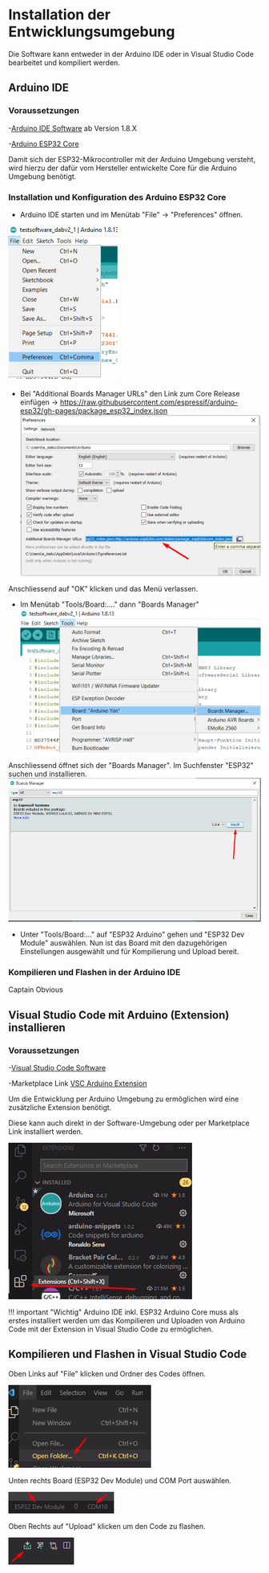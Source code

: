 # Installation der Entwicklungsumgebung

Die Software kann entweder in der Arduino IDE oder in Visual Studio Code bearbeitet und kompiliert werden.

## Arduino IDE

### Voraussetzungen




-[Arduino IDE Software](http://www.arduino.cc/en/main/software) ab Version 1.8.X

-[Arduino ESP32 Core](https://github.com/espressif/arduino-esp32/blob/master/docs/arduino-ide/boards_manager.md)

Damit sich der ESP32-Mikrocontroller mit der Arduino Umgebung versteht, wird hierzu der dafür vom Hersteller entwickelte Core für die Arduino Umgebung benötigt.

### Installation und Konfiguration des Arduino ESP32 Core

* Arduino IDE starten und im Menütab "File" -> "Preferences" öffnen.

![Ard_1](/assets/images/preferences.png)

* Bei "Additional Boards Manager URLs" den Link zum Core Release einfügen -> 
https://raw.githubusercontent.com/espressif/arduino-esp32/gh-pages/package_esp32_index.json ![Ard_2](/assets/images/Corelink.png)

Anschliessend auf "OK" klicken und das Menü verlassen.

* Im Menütab "Tools/Board:...." dann "Boards Manager" ![Ard_3](/assets/images/boardsmanager.png)

Anschliessend öffnet sich der "Boards Manager". Im Suchfenster "ESP32" suchen und installieren.![Ard_3_1](/assets/images/boardsinstall.png)

* Unter "Tools/Board:..." auf "ESP32 Arduino" gehen und "ESP32 Dev Module" auswählen. Nun ist das Board mit den dazugehörigen Einstellungen ausgewählt und für Kompilierung und Upload bereit.

### Kompilieren und Flashen in der Arduino IDE

Captain Obvious

## Visual Studio Code mit Arduino (Extension) installieren

### Voraussetzungen


-[Visual Studio Code Software](https://code.visualstudio.com/download)

-Marketplace Link [VSC Arduino Extension](https://marketplace.visualstudio.com/items?itemName=vsciot-vscode.vscode-arduino)

Um die Entwicklung per Arduino Umgebung zu ermöglichen wird eine zusätzliche Extension benötigt. 

Diese kann auch direkt in der Software-Umgebung oder per Marketplace Link installiert werden.

![Vsc_open](/assets/images/vsc_extension.png)

!!! important "Wichtig"
    Arduino IDE inkl. ESP32 Arduino Core muss als erstes installiert werden um das Kompilieren und Uploaden von Arduino Code mit der Extension in Visual Studio Code zu ermöglichen.

 

## Kompilieren und Flashen in Visual Studio Code

Oben Links auf "File" klicken und Ordner des Codes öffnen.

![Vsc_open](/assets/images/vsc_open.png)

Unten rechts Board (ESP32 Dev Module) und COM Port auswählen.

![Vsc_board](/assets/images/vsc_board.png)

Oben Rechts auf "Upload" klicken um den Code zu flashen.

![Vsc_upload](/assets/images/vsc_upload.png)

